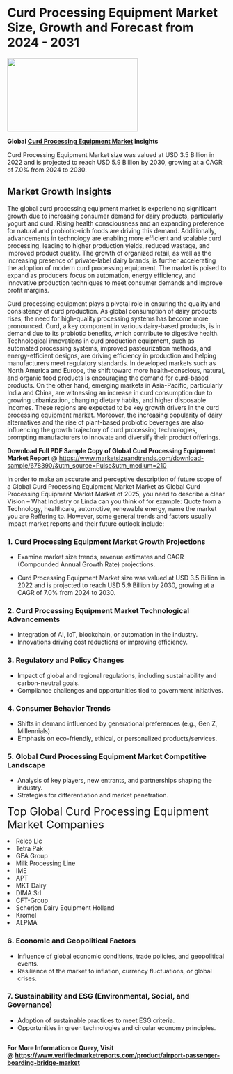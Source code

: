 <H1>Curd Processing Equipment Market Size, Growth and Forecast from 2024 - 2031</H1><img class="aligncenter size-medium wp-image-584254" src="https://thirdeyenews.in/wp-content/uploads/2024/09/Global-Market-Research-300x168.jpeg" alt="" width="300" height="168" /><p><strong>Global&nbsp;<a href="https://www.marketsizeandtrends.com/download-sample/678390/&amp;utm_source=Pulse&amp;utm_medium=210">Curd Processing Equipment Market</a> Insights</strong></p><p>Curd Processing Equipment Market size was valued at USD 3.5 Billion in 2022 and is projected to reach USD 5.9 Billion by 2030, growing at a CAGR of 7.0% from 2024 to 2030.</p><p><h2>Market Growth Insights</h2> <p>The global curd processing equipment market is experiencing significant growth due to increasing consumer demand for dairy products, particularly yogurt and curd. Rising health consciousness and an expanding preference for natural and probiotic-rich foods are driving this demand. Additionally, advancements in technology are enabling more efficient and scalable curd processing, leading to higher production yields, reduced wastage, and improved product quality. The growth of organized retail, as well as the increasing presence of private-label dairy brands, is further accelerating the adoption of modern curd processing equipment. The market is poised to expand as producers focus on automation, energy efficiency, and innovative production techniques to meet consumer demands and improve profit margins. </p> <p>Curd processing equipment plays a pivotal role in ensuring the quality and consistency of curd production. As global consumption of dairy products rises, the need for high-quality processing systems has become more pronounced. Curd, a key component in various dairy-based products, is in demand due to its probiotic benefits, which contribute to digestive health. Technological innovations in curd production equipment, such as automated processing systems, improved pasteurization methods, and energy-efficient designs, are driving efficiency in production and helping manufacturers meet regulatory standards. In developed markets such as North America and Europe, the shift toward more health-conscious, natural, and organic food products is encouraging the demand for curd-based products. On the other hand, emerging markets in Asia-Pacific, particularly India and China, are witnessing an increase in curd consumption due to growing urbanization, changing dietary habits, and higher disposable incomes. These regions are expected to be key growth drivers in the curd processing equipment market. Moreover, the increasing popularity of dairy alternatives and the rise of plant-based probiotic beverages are also influencing the growth trajectory of curd processing technologies, prompting manufacturers to innovate and diversify their product offerings. </p><p><span class=""><strong>Download Full PDF Sample Copy of Global Curd Processing Equipment Market Report</strong> @ <a href="https://www.marketsizeandtrends.com/download-sample/678390/&amp;utm_source=Pulse&amp;utm_medium=210" target="_blank">https://www.marketsizeandtrends.com/download-sample/678390/&amp;utm_source=Pulse&amp;utm_medium=210</a></span></p><p>In order to make an accurate and perceptive description of future scope of a Global&nbsp;Curd Processing Equipment Market Market as Global&nbsp;Curd Processing Equipment Market Market of 2025, you need to describe a clear Vision &ndash; What Industry or Linda can you think of for example: Quote from a Technology, healthcare, automotive, renewable energy, name the market you are Reffering to. However, some general trends and factors usually impact market reports and their future outlook include:</p><h3>1.&nbsp;<strong>Curd Processing Equipment Market Growth Projections</strong></h3><ul><li>Examine market size trends, revenue estimates and CAGR (Compounded Annual Growth Rate) projections.</li><li><p>Curd Processing Equipment Market size was valued at USD 3.5 Billion in 2022 and is projected to reach USD 5.9 Billion by 2030, growing at a CAGR of 7.0% from 2024 to 2030.</p></li></ul><h3>2.&nbsp;<strong>Curd Processing Equipment Market Technological Advancements</strong></h3><ul><li>Integration of AI, IoT, blockchain, or automation in the industry.</li><li>Innovations driving cost reductions or improving efficiency.</li></ul><h3>3.&nbsp;<strong>Regulatory and Policy Changes</strong></h3><ul><li>Impact of global and regional regulations, including sustainability and carbon-neutral goals.</li><li>Compliance challenges and opportunities tied to government initiatives.</li></ul><h3>4.&nbsp;<strong>Consumer Behavior Trends</strong></h3><ul><li>Shifts in demand influenced by generational preferences (e.g., Gen Z, Millennials).</li><li>Emphasis on eco-friendly, ethical, or personalized products/services.</li></ul><h3>5.&nbsp;<strong>Global Curd Processing Equipment Market Competitive Landscape</strong></h3><ul><li>Analysis of key players, new entrants, and partnerships shaping the industry.</li><li>Strategies for differentiation and market penetration.</li></ul><p data-pm-slice="1 1 []"><span style="color: inherit; font-family: inherit; font-size: 25px;">Top Global Curd Processing Equipment Market Companies</span></p><div class="" data-test-id=""><p><li>Relco Llc</li><li> Tetra Pak</li><li> GEA Group</li><li> Milk Processing Line</li><li> IME</li><li> APT</li><li> MKT Dairy</li><li> DIMA Srl</li><li> CFT-Group</li><li> Scherjon Dairy Equipment Holland</li><li> Kromel</li><li> ALPMA</li></p></div><h3>6.&nbsp;<strong>Economic and Geopolitical Factors</strong></h3><ul><li>Influence of global economic conditions, trade policies, and geopolitical events.</li><li>Resilience of the market to inflation, currency fluctuations, or global crises.</li></ul><h3>7.&nbsp;<strong>Sustainability and ESG (Environmental, Social, and Governance)</strong></h3><ul><li>Adoption of sustainable practices to meet ESG criteria.</li><li>Opportunities in green technologies and circular economy principles.</li></ul><h2><strong style="font-size: 14px;">For More Information or Query, Visit @&nbsp;</strong><a style="background-color: #ffffff; font-size: 14px;" href="https://www.marketsizeandtrends.com/report/curd-processing-equipment-market/" target="_blank">https://www.verifiedmarketreports.com/product/airport-passenger-boarding-bridge-market</a></h2>
